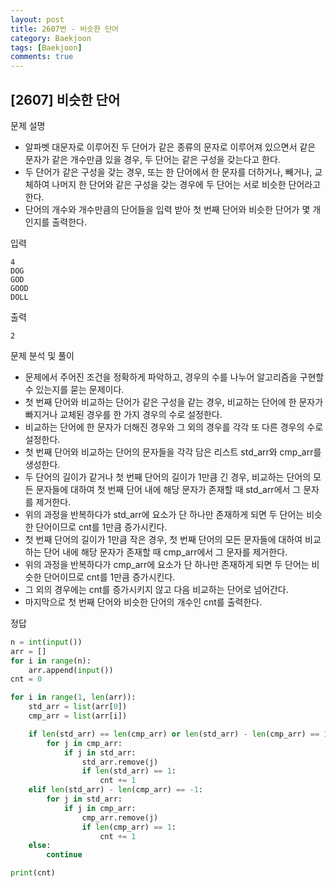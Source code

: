 ```yaml
---
layout: post
title: 2607번 - 비슷한 단어
category: Baekjoon
tags: [Baekjoon]
comments: true
---
```


## [2607] 비슷한 단어

문제 설명
- 알파벳 대문자로 이루어진 두 단어가 같은 종류의 문자로 이루어져 있으면서 같은 문자가 같은 개수만큼 있을 경우, 두 단어는 같은 구성을 갖는다고 한다.
- 두 단어가 같은 구성을 갖는 경우, 또는 한 단어에서 한 문자를 더하거나, 빼거나, 교체하여 나머지 한 단어와 같은 구성을 갖는 경우에 두 단어는 서로 비슷한 단어라고 한다.
- 단어의 개수와 개수만큼의 단어들을 입력 받아 첫 번째 단어와 비슷한 단어가 몇 개인지를 출력한다.

입력
```
4
DOG
GOD
GOOD
DOLL
```

출력
```
2
```

문제 분석 및 풀이
- 문제에서 주어진 조건을 정확하게 파악하고, 경우의 수를 나누어 알고리즘을 구현할 수 있는지를 묻는 문제이다.
- 첫 번째 단어와 비교하는 단어가 같은 구성을 같는 경우, 비교하는 단어에 한 문자가 빠지거나 교체된 경우를 한 가지 경우의 수로 설정한다.
- 비교하는 단어에 한 문자가 더해진 경우와 그 외의 경우를 각각 또 다른 경우의 수로 설정한다.
- 첫 번째 단어와 비교하는 단어의 문자들을 각각 담은 리스트 std_arr와 cmp_arr를 생성한다.
- 두 단어의 길이가 같거나 첫 번째 단어의 길이가 1만큼 긴 경우, 비교하는 단어의 모든 문자들에 대하여 첫 번째 단어 내에 해당 문자가 존재할 때 std_arr에서 그 문자를 제거한다.
- 위의 과정을 반복하다가 std_arr에 요소가 단 하나만 존재하게 되면 두 단어는 비슷한 단어이므로 cnt를 1만큼 증가시킨다.
- 첫 번째 단어의 길이가 1만큼 작은 경우, 첫 번째 단어의 모든 문자들에 대하여 비교하는 단어 내에 해당 문자가 존재할 때 cmp_arr에서 그 문자를 제거한다.
- 위의 과정을 반복하다가 cmp_arr에 요소가 단 하나만 존재하게 되면 두 단어는 비슷한 단어이므로 cnt를 1만큼 증가시킨다.
- 그 외의 경우에는 cnt를 증가시키지 않고 다음 비교하는 단어로 넘어간다.
- 마지막으로 첫 번째 단어와 비슷한 단어의 개수인 cnt를 출력한다.

정답
```python
n = int(input())
arr = []
for i in range(n):
    arr.append(input())
cnt = 0

for i in range(1, len(arr)):
    std_arr = list(arr[0])
    cmp_arr = list(arr[i])

    if len(std_arr) == len(cmp_arr) or len(std_arr) - len(cmp_arr) == 1:
        for j in cmp_arr:
            if j in std_arr:
                std_arr.remove(j)
                if len(std_arr) == 1:
                    cnt += 1
    elif len(std_arr) - len(cmp_arr) == -1:
        for j in std_arr:
            if j in cmp_arr:
                cmp_arr.remove(j)
                if len(cmp_arr) == 1:
                    cnt += 1
    else:
        continue

print(cnt)
```
